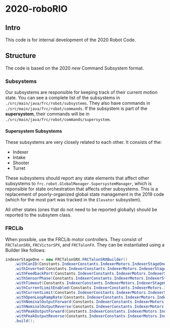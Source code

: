 # 2020-roboRIO

## Intro
This code is for internal development of the 2020 Robot Code.

## Structure
The code is based on the 2020 *new* Command Subsystem format.

### Subsystems

Our subsystems are responsible for keeping track of their current motion state. You can see a complete list of the subsystems in `./src/main/java/frc/robot/subsystems`. They also have commands in `./src/main/java/frc/robot/commands`. If the subsystem is part of the **supersystem**, their commands will be in `./src/main/java/frc/robot/commands/supersystem`.

#### Supersystem Subsystems
These subsystems are very closely related to each other. It consists of the:
- Indexer
- Intake
- Shooter
- Turret

These subsystems should report any state elements that affect other subsystems to `frc.robot.GlobalManager.SupersystemManager`, which is reponsible for state orchestration that affects other subsystems. This is a replacement of poorly-organized global state management in the 2019 code (which for the most part was tracked in the `Elevator` subsystem).

All other states (ones that do not need to be reported globally) should be reported to the subsytem class.


### FRCLib

When possible, use the FRCLib motor controllers. They consist of `FRCTalonSRX`, `FRCVictorSPX`, and `FRCTalonFX`. They can be instantiated using a Builder like follows:

```java
indexerStageOne = new FRCTalonSRX.FRCTalonSRXBuilder()
    .withCanID(Constants.IndexerConstants.IndexerMotors.IndexerStageOne.CAN_ID)
    .withInverted(Constants.IndexerConstants.IndexerMotors.IndexerStageOne.INVERT)
    .withFeedbackPort(Constants.IndexerConstants.IndexerMotors.IndexerStageOne.FEEDBACK_PORT)
    .withSensorPhase(Constants.IndexerConstants.IndexerMotors.IndexerStageOne.SENSOR_PHASE)
    .withTimeout(Constants.IndexerConstants.IndexerMotors.IndexerStageOne.TIMEOUT)
    .withCurrentLimitEnabled(Constants.IndexerConstants.IndexerMotors.IndexerStageOne.ENABLE_CURRENT_LIMIT)
    .withCurrentLimit(Constants.IndexerConstants.IndexerMotors.IndexerStageOne.CURRENT_LIMIT)
    .withOpenLoopRampRate(Constants.IndexerConstants.IndexerMotors.IndexerStageOne.OPEN_LOOP_RAMP)
    .withNominalOutputForward(Constants.IndexerConstants.IndexerMotors.IndexerStageOne.NOMINAL_OUTPUT_FORWARD)
    .withNominalOutputReverse(Constants.IndexerConstants.IndexerMotors.IndexerStageOne.NOMINAL_OUTPUT_REVERSE)
    .withPeakOutputForward(Constants.IndexerConstants.IndexerMotors.IndexerStageOne.PEAK_OUTPUT_FORWARD)
    .withPeakOutputReverse(Constants.IndexerConstants.IndexerMotors.IndexerStageOne.PEAK_OUTPUT_REVERSE)
    .build();
```